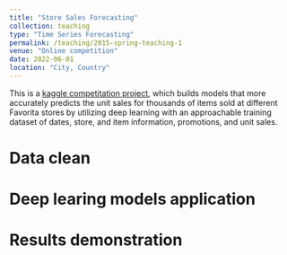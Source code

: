 ```yaml
---
title: "Store Sales Forecasting"
collection: teaching
type: "Time Series Forecasting"
permalink: /teaching/2015-spring-teaching-1
venue: "Online competition"
date: 2022-06-01
location: "City, Country"
---
```


This is a [kaggle competitation project](https://www.kaggle.com/competitions/store-sales-time-series-forecasting), which builds models that more accurately predicts the unit sales for thousands of items sold at different Favorita stores by utilizing deep learning with an approachable training dataset of dates, store, and item information, promotions, and unit sales. 

Data clean
======

Deep learing models application
======

Results demonstration
======






